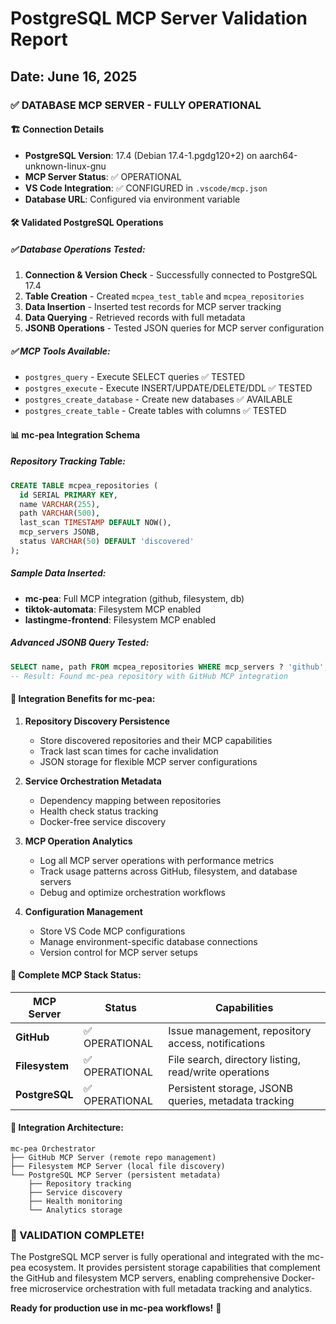 # PostgreSQL MCP Server Validation Report
## Date: June 16, 2025

### ✅ DATABASE MCP SERVER - FULLY OPERATIONAL

#### 🏗️ Connection Details
- **PostgreSQL Version**: 17.4 (Debian 17.4-1.pgdg120+2) on aarch64-unknown-linux-gnu
- **MCP Server Status**: ✅ OPERATIONAL  
- **VS Code Integration**: ✅ CONFIGURED in `.vscode/mcp.json`
- **Database URL**: Configured via environment variable

#### 🛠️ Validated PostgreSQL Operations

##### ✅ Database Operations Tested:
1. **Connection & Version Check** - Successfully connected to PostgreSQL 17.4
2. **Table Creation** - Created `mcpea_test_table` and `mcpea_repositories`
3. **Data Insertion** - Inserted test records for MCP server tracking
4. **Data Querying** - Retrieved records with full metadata
5. **JSONB Operations** - Tested JSON queries for MCP server configuration

##### ✅ MCP Tools Available:
- `postgres_query` - Execute SELECT queries ✅ TESTED
- `postgres_execute` - Execute INSERT/UPDATE/DELETE/DDL ✅ TESTED  
- `postgres_create_database` - Create new databases ✅ AVAILABLE
- `postgres_create_table` - Create tables with columns ✅ TESTED

#### 📊 mc-pea Integration Schema

##### Repository Tracking Table:
```sql
CREATE TABLE mcpea_repositories (
  id SERIAL PRIMARY KEY,
  name VARCHAR(255),
  path VARCHAR(500), 
  last_scan TIMESTAMP DEFAULT NOW(),
  mcp_servers JSONB,
  status VARCHAR(50) DEFAULT 'discovered'
);
```

##### Sample Data Inserted:
- **mc-pea**: Full MCP integration (github, filesystem, db)
- **tiktok-automata**: Filesystem MCP enabled
- **lastingme-frontend**: Filesystem MCP enabled

##### Advanced JSONB Query Tested:
```sql
SELECT name, path FROM mcpea_repositories WHERE mcp_servers ? 'github';
-- Result: Found mc-pea repository with GitHub MCP integration
```

#### 🎯 Integration Benefits for mc-pea:

1. **Repository Discovery Persistence**
   - Store discovered repositories and their MCP capabilities
   - Track last scan times for cache invalidation
   - JSON storage for flexible MCP server configurations

2. **Service Orchestration Metadata** 
   - Dependency mapping between repositories
   - Health check status tracking
   - Docker-free service discovery

3. **MCP Operation Analytics**
   - Log all MCP server operations with performance metrics
   - Track usage patterns across GitHub, filesystem, and database servers
   - Debug and optimize orchestration workflows

4. **Configuration Management**
   - Store VS Code MCP configurations
   - Manage environment-specific database connections
   - Version control for MCP server setups

#### 🚀 Complete MCP Stack Status:

| MCP Server | Status | Capabilities |
|------------|--------|-------------|
| **GitHub** | ✅ OPERATIONAL | Issue management, repository access, notifications |
| **Filesystem** | ✅ OPERATIONAL | File search, directory listing, read/write operations |
| **PostgreSQL** | ✅ OPERATIONAL | Persistent storage, JSONB queries, metadata tracking |

#### 🔗 Integration Architecture:
```
mc-pea Orchestrator
├── GitHub MCP Server (remote repo management)
├── Filesystem MCP Server (local file discovery)  
└── PostgreSQL MCP Server (persistent metadata)
    ├── Repository tracking
    ├── Service discovery
    ├── Health monitoring
    └── Analytics storage
```

### 🎉 VALIDATION COMPLETE!

The PostgreSQL MCP server is fully operational and integrated with the mc-pea ecosystem. It provides persistent storage capabilities that complement the GitHub and filesystem MCP servers, enabling comprehensive Docker-free microservice orchestration with full metadata tracking and analytics.

**Ready for production use in mc-pea workflows!** 🚀
